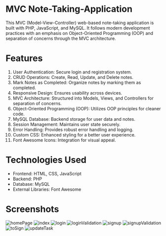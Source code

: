 # MVC Note-Taking-Application
This MVC (Model-View-Controller) web-based note-taking application is built with PHP, JavaScript, and MySQL. It follows modern development practices with an emphasis on Object-Oriented Programming (OOP) and separation of concerns through the MVC architecture.
# Features
1. User Authentication: Secure login and registration system.
2. CRUD Operations: Create, Read, Update, and Delete notes.
3. Mark Notes as Completed: Organize notes by marking them as completed.
4. Responsive Design: Ensures usability across devices.
5. MVC Architecture: Structured into Models, Views, and Controllers for separation of concerns.
6. Object-Oriented Programming (OOP): Utilizes OOP principles for cleaner code.
7. MySQL Database: Backend storage for user data and notes.
8. Session Management: Maintains user state securely.
9. Error Handling: Provides robust error handling and logging.
10. Custom CSS: Enhanced styling for a better user experience.
11. Font Awesome Icons: Integration for visual appeal.
# Technologies Used
 - Frontend: HTML, CSS, JavaScript
 - Backend: PHP
 - Database: MySQL
 - External Libraries: Font Awesome
# Screenshots
![homePage](https://github.com/abdelrahim3AA/Note-Taking-Application/assets/138967079/06be0308-dacc-4613-97c7-5c0c463a0002)
![index](https://github.com/abdelrahim3AA/Note-Taking-Application/assets/138967079/11cfbaf9-43d4-4fcd-b559-75aa7115e6b1)
![login](https://github.com/abdelrahim3AA/Note-Taking-Application/assets/138967079/85073c31-5c80-4bd3-85c6-e8c6af04cb20)
![loginValidation](https://github.com/abdelrahim3AA/Note-Taking-Application/assets/138967079/ea115cdf-3365-4dcf-a36e-42602fc97034)
![signup](https://github.com/abdelrahim3AA/Note-Taking-Application/assets/138967079/8f175fbf-bda6-4ce6-ac60-6d0217cacc0f)
![signupValidation](https://github.com/abdelrahim3AA/Note-Taking-Application/assets/138967079/6ddc05d1-ec16-4bc0-b8d7-0a2eebf02507)
![toSign](https://github.com/abdelrahim3AA/Note-Taking-Application/assets/138967079/58d60fa8-f580-46ac-9f75-c11c793329b2)
![updateTask](https://github.com/abdelrahim3AA/Note-Taking-Application/assets/138967079/6f50952b-8d1a-4af0-9035-761887b25d74)

